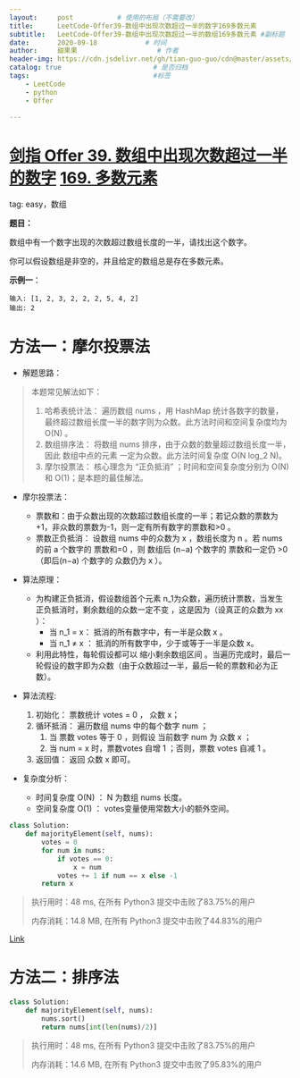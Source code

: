 ```yaml
---
layout:     post           # 使用的布局（不需要改）
title:      LeetCode-Offer39-数组中出现次数超过一半的数字169多数元素
subtitle:   LeetCode-Offer39-数组中出现次数超过一半的数组169多数元素 #副标题
date:       2020-09-18            # 时间
author:     甜果果                    # 作者
header-img: https://cdn.jsdelivr.net/gh/tian-guo-guo/cdn@master/assets/picgoimg/20200701171155.png  #背景图片
catalog: true                       # 是否归档
tags:                               #标签
    - LeetCode
    - python
    - Offer

---
```


# [剑指 Offer 39. 数组中出现次数超过一半的数字](https://leetcode-cn.com/problems/shu-zu-zhong-chu-xian-ci-shu-chao-guo-yi-ban-de-shu-zi-lcof/) [169. 多数元素](https://leetcode-cn.com/problems/majority-element/)

tag: easy，数组

**题目：**

 数组中有一个数字出现的次数超过数组长度的一半，请找出这个数字。

 你可以假设数组是非空的，并且给定的数组总是存在多数元素。

 **示例一**：

```
输入: [1, 2, 3, 2, 2, 2, 5, 4, 2]
输出: 2
```

# 方法一：摩尔投票法

-   解题思路：

>本题常见解法如下：
>
>1.  哈希表统计法： 遍历数组 nums ，用 HashMap 统计各数字的数量，最终超过数组长度一半的数字则为众数。此方法时间和空间复杂度均为 O(N) 。
>2.  数组排序法： 将数组 nums 排序，由于众数的数量超过数组长度一半，因此 数组中点的元素 一定为众数。此方法时间复杂度 O(N log_2 N)。
>3.  摩尔投票法： 核心理念为 “正负抵消” ；时间和空间复杂度分别为 O(N) 和 O(1)；是本题的最佳解法。

-   摩尔投票法：
    -   票数和：由于众数出现的次数超过数组长度的一半；若记众数的票数为+1，非众数的票数为-1，则一定有所有数字的票数和>0 。
    -   票数正负抵消： 设数组 nums 中的众数为 x ，数组长度为 n 。若 nums 的前 a 个数字的 票数和=0 ，则 数组后 (n−a) 个数字的 票数和一定仍 >0 （即后(n−a) 个数字的 众数仍为 x ）。

-   算法原理：
    -   为构建正负抵消，假设数组首个元素 n_1为众数，遍历统计票数，当发生正负抵消时，剩余数组的众数一定不变 ，这是因为（设真正的众数为 xx ）：
        -   当 n_1 = x： 抵消的所有数字中，有一半是众数 x 。
        -   当 n_1 ≠ x ： 抵消的所有数字中，少于或等于一半是众数 x。
    -   利用此特性，每轮假设都可以 缩小剩余数组区间 。当遍历完成时，最后一轮假设的数字即为众数（由于众数超过一半，最后一轮的票数和必为正数）。
-   算法流程:
    1. 初始化： 票数统计 votes = 0 ， 众数 x；
    2. 循环抵消： 遍历数组 nums 中的每个数字 num ；
        1. 当 票数 votes 等于 0 ，则假设 当前数字 num 为 众数 x ；
        2. 当 num = x 时，票数votes 自增 1 ；否则，票数 votes 自减 1 。
    3. 返回值： 返回 众数 x 即可。

-   复杂度分析：
    -   时间复杂度 O(N) ： N 为数组 nums 长度。
    -   空间复杂度 O(1) ： votes变量使用常数大小的额外空间。

```python
class Solution:
    def majorityElement(self, nums):
        votes = 0
        for num in nums:
            if votes == 0: 
                x = num
            votes += 1 if num == x else -1
        return x
```

>执行用时：48 ms, 在所有 Python3 提交中击败了83.75%的用户
>
>内存消耗：14.8 MB, 在所有 Python3 提交中击败了44.83%的用户

[Link](https://leetcode-cn.com/problems/shu-zu-zhong-chu-xian-ci-shu-chao-guo-yi-ban-de-shu-zi-lcof/solution/mian-shi-ti-39-shu-zu-zhong-chu-xian-ci-shu-chao-3/)



# 方法二：排序法

```python
class Solution:
    def majorityElement(self, nums):
        nums.sort()
        return nums[int(len(nums)/2)]
```

>执行用时：48 ms, 在所有 Python3 提交中击败了83.75%的用户
>
>内存消耗：14.6 MB, 在所有 Python3 提交中击败了95.83%的用户